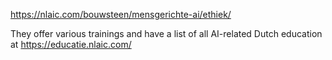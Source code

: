 <https://nlaic.com/bouwsteen/mensgerichte-ai/ethiek/>

They offer various trainings and have a list of all AI-related Dutch education at <https://educatie.nlaic.com/>
